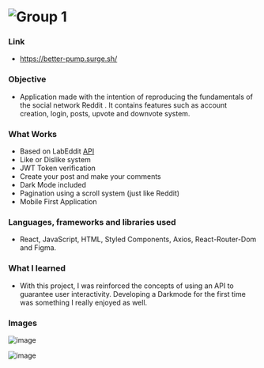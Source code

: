 
# ![Group 1](https://user-images.githubusercontent.com/103120880/181903235-990213e2-56d0-44da-89fc-cb8e97ecae54.svg)

### Link

- https://better-pump.surge.sh/

### Objective

- Application made with the intention of reproducing the fundamentals of the social network Reddit . It contains features such as account creation, login, posts, upvote and downvote system.

### What Works

- Based on LabEddit [API](https://documenter.getpostman.com/view/9731983/U16eu7nT)
- Like or Dislike system
- JWT Token verification
- Create your post and make your comments
- Dark Mode included 
- Pagination using a scroll system (just like Reddit)
- Mobile First Application

### Languages, frameworks and libraries used

- React, JavaScript, HTML, Styled Components, Axios, React-Router-Dom and Figma.

### What I learned

- With this project, I was reinforced the concepts of using an API to guarantee user interactivity. Developing a Darkmode for the first time was something I really enjoyed as well.

### Images

![image](https://user-images.githubusercontent.com/103120880/181904045-8beb9851-f1df-40fa-95aa-4047c77b482b.png)

![image](https://user-images.githubusercontent.com/103120880/181903925-5b18c728-512b-42bf-8ca3-7d6b02af2364.png)
